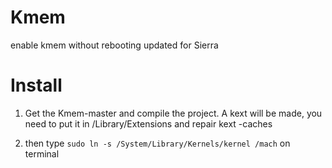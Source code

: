 # Kmem
enable kmem without rebooting updated for Sierra

# Install
1) Get the Kmem-master and compile the project. A kext will be made, you need to put it in /Library/Extensions and repair kext -caches

2) then type `sudo ln -s /System/Library/Kernels/kernel /mach` on terminal
